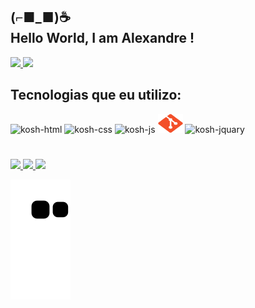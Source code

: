 
## (⌐■_■)☕<br> Hello World,  I am Alexandre !

<div display="inline_block">
   <a href="https://github.com/alexandrekosh/github-readme-stats">
   <img height="150em" src="https://github-readme-stats.vercel.app/api?username=alexandrekosh&show_icons=true&theme=react" />
   <img height="150em" src="https://github-readme-stats.vercel.app/api/top-langs/?username=alexandrekosh&langs_count=8&count_private=true&layout=compact&theme=react&hide_border=true&bg_color=0D1117&line_height=20" />
   </a>
</div>


## Tecnologias que eu utilizo: 
<div>
  <img alt="kosh-html" height="30" width="40" src="https://cdn.jsdelivr.net/gh/devicons/devicon/icons/html5/html5-original.svg" />
  <img alt="kosh-css" height="30" width="40" src="https://cdn.jsdelivr.net/gh/devicons/devicon/icons/css3/css3-original.svg" />
  <img alt="kosh-js" height="30" width="40" src="https://cdn.jsdelivr.net/gh/devicons/devicon/icons/javascript/javascript-original.svg" />
  <img alt="kosh-git" height="30" width="40" src="https://raw.githubusercontent.com/devicons/devicon/master/icons/git/git-plain.svg" />
  <img alt="kosh-jquary" height="30" width="40" src="https://cdn.jsdelivr.net/gh/devicons/devicon/icons/jquery/jquery-original.svg" />
 <br>

</div>
  
  #
 
<div> 
  <a href="https://www.instagram.com/xande.hey/">
      <img src="https://img.shields.io/badge/-Instagram-%23E4405F?style=for-the-badge&logo=instagram&logoColor=white">
  </a>
  <a href="https://www.linkedin.com/in/alexandre-medeiros-64255522b/">
    <img src="https://img.shields.io/badge/-LinkedIn-%230077B5?style=for-the-badge&logo=linkedin&logoColor=white">
  </a> 
 <a href="https://discord.com/channels/Koshy#8625">
    <img src="https://img.shields.io/badge/Discord-7289DA?style=for-the-badge&logo=discord&logoColor=white">
 </a>
 
  ![Snake animation](https://github.com/alexandrekosh/alexandrekosh/blob/output/github-contribution-grid-snake.svg)
 
  
